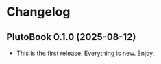 # Changelog

## PlutoBook 0.1.0 (2025-08-12)

- This is the first release. Everything is new. Enjoy.

